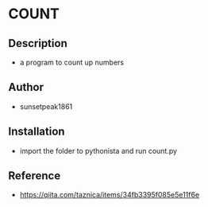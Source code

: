 # COUNT

## Description
- a program to count up numbers

## Author
- sunsetpeak1861

## Installation
- import the folder to pythonista and run count.py

## Reference
- https://qiita.com/taznica/items/34fb3395f085e5e11f6e
